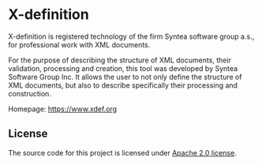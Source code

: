 # X-definition

X-definition is registered technology of the firm Syntea software group a.s.,
for professional work with XML documents.

For the purpose of describing the structure of XML documents, their validation,
processing and creation, this tool was developed by Syntea Software Group Inc.
It allows the user to not only define the structure of XML documents,
but also to describe specifically their processing and construction.

Homepage: https://www.xdef.org

## License

The source code for this project is licensed under [Apache 2.0 license](http://www.apache.org/licenses/LICENSE-2.0).
